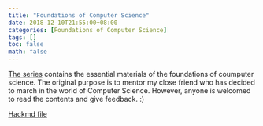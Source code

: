 ```yaml
---
title: "Foundations of Computer Science"
date: 2018-12-10T21:55:00+08:00
categories: [Foundations of Computer Science]
tags: []
toc: false
math: false
---
```


[The series](https://superdanby.github.io/Blog/categories/foundations-of-computer-science.html) contains the essential materials of the foundations of coumputer science. The original purpose is to mentor my close friend who has decided to march in the world of Computer Science. However, anyone is welcomed to read the contents and give feedback. :)

[Hackmd file](https://hackmd.io/nV0oHCiDR-uZ63IXOFrlAg?both)
